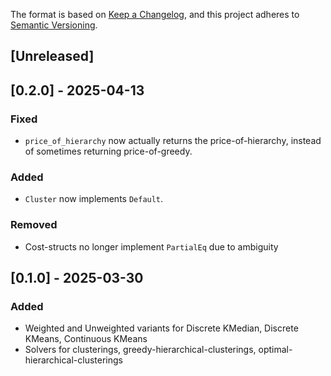 The format is based on [Keep a Changelog](https://keepachangelog.com/en/1.1.0/),
and this project adheres to [Semantic Versioning](https://semver.org/spec/v2.0.0.html).

## [Unreleased]

## [0.2.0] - 2025-04-13
### Fixed
- `price_of_hierarchy` now actually returns the price-of-hierarchy, instead of sometimes returning price-of-greedy.

### Added
- `Cluster` now implements `Default`.

### Removed
- Cost-structs no longer implement `PartialEq` due to ambiguity


## [0.1.0] - 2025-03-30
### Added
- Weighted and Unweighted variants for Discrete KMedian, Discrete KMeans, Continuous KMeans
- Solvers for clusterings, greedy-hierarchical-clusterings, optimal-hierarchical-clusterings